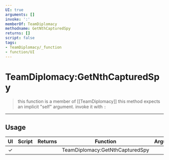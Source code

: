 ```yaml
---
UI: true
arguments: []
invoke: ':'
memberOf: TeamDiplomacy
methodname: GetNthCapturedSpy
returns: []
script: false
tags:
- TeamDiplomacy/_function
- function/UI
---
```

# TeamDiplomacy:GetNthCapturedSpy
> this function is a member of [[TeamDiplomacy]]
> this method expects an implicit "self" argument. invoke it with `:`
-----
## Usage
|  UI | Script | Returns | Function | Arguments |
|:---:|:------:|-------:|:--------:|:---------|
|✓| ||TeamDiplomacy:GetNthCapturedSpy||
